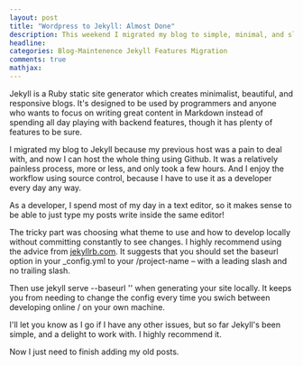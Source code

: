 ```yaml
---
layout: post
title: "Wordpress to Jekyll: Almost Done"
description: This weekend I migrated my blog to simple, minimal, and sleek Jekyll
headline: 
categories: Blog-Maintenence Jekyll Features Migration
comments: true
mathjax: 
---
```

Jekyll is a Ruby static site generator which creates minimalist, beautiful, and responsive blogs. It's designed to be used by programmers and anyone who wants to focus on writing great content in Markdown instead of spending all day playing with backend features, though it has plenty of features to be sure. 

I migrated my blog to Jekyll because my previous host was a pain to deal with, and now I can host the whole thing using Github. It was a relatively painless process, more or less, and only took a few hours. And I enjoy the workflow using source control, because I have to use it as a developer every day any way.

As a developer, I spend most of my day in a text editor, so it makes sense to be able to just type my posts write inside the same editor!

The tricky part was choosing what theme to use and how to develop locally without committing constantly to see changes. I highly recommend using the advice from [jekyllrb.com](http://jekyllrb.com/docs/github-pages/). It suggests that you should set the baseurl option in your _config.yml to your /project-name – with a leading slash and no trailing slash.

Then use jekyll serve --baseurl '' when generating your site locally. It keeps you from needing to change the config every time you swich between developing online / on your own machine.

I'll let you know as I go if I have any other issues, but so far Jekyll's been simple, and a delight to work with. I highly recommend it.

Now I just need to finish adding my old posts.

